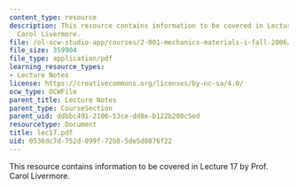```yaml
---
content_type: resource
description: This resource contains information to be covered in Lecture 17 by Prof.
  Carol Livermore.
file: /ol-ocw-studio-app/courses/2-001-mechanics-materials-i-fall-2006/0536dc7d752d099f72b85de5d8876f22_lec17.pdf
file_size: 359904
file_type: application/pdf
learning_resource_types:
- Lecture Notes
license: https://creativecommons.org/licenses/by-nc-sa/4.0/
ocw_type: OCWFile
parent_title: Lecture Notes
parent_type: CourseSection
parent_uid: ddbbc491-2106-53ce-dd8e-b122b208c5ed
resourcetype: Document
title: lec17.pdf
uid: 0536dc7d-752d-099f-72b8-5de5d8876f22
---
```

This resource contains information to be covered in Lecture 17 by Prof. Carol Livermore.